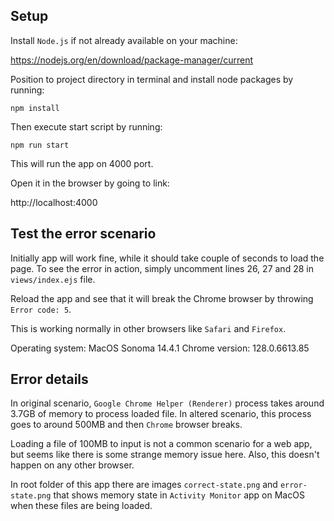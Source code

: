 ## Setup

Install `Node.js` if not already available on your machine:

https://nodejs.org/en/download/package-manager/current

Position to project directory in terminal and install node packages by running:

`npm install`

Then execute start script by running:

`npm run start`

This will run the app on 4000 port.

Open it in the browser by going to link:

http://localhost:4000


## Test the error scenario

Initially app will work fine, while it should take couple of seconds to load the page.
To see the error in action, simply uncomment lines 26, 27 and 28 in `views/index.ejs` file.

Reload the app and see that it will break the Chrome browser by throwing `Error code: 5`.

This is working normally in other browsers like `Safari` and `Firefox`.

Operating system: MacOS Sonoma 14.4.1
Chrome version: 128.0.6613.85

## Error details

In original scenario, `Google Chrome Helper (Renderer)` process takes around 3.7GB of memory to process loaded file.
In altered scenario, this process goes to around 500MB and then `Chrome` browser breaks.

Loading a file of 100MB to input is not a common scenario for a web app, but seems like there is some strange memory issue here.
Also, this doesn't happen on any other browser.

In root folder of this app there are images `correct-state.png` and `error-state.png` that shows memory state in `Activity Monitor` app on MacOS
when these files are being loaded.